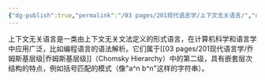 ```yaml
---
{"dg-publish":true,"permalink":"/03 pages/201现代语言学/上下文无关语言/","created":"2025-03-24T14:30:48.796+08:00","updated":"2025-04-14T14:30:36.175+08:00"}
---
```


上下文无关语言是一类由上下文无关文法定义的形式语言，在计算机科学和语言学中应用广泛，比如编程语言的语法解析。它们属于[[03 pages/201现代语言学/乔姆斯基层级\|乔姆斯基层级]]（Chomsky Hierarchy）中的第二级，具有嵌套层次结构的特点，例如括号匹配的模式（像"a^n b^n"这样的字符串）。